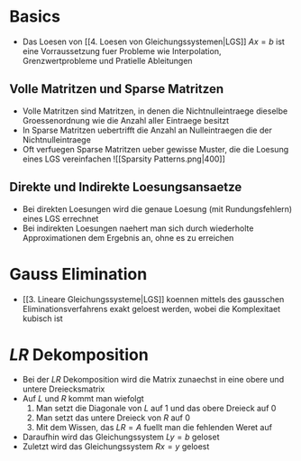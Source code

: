 # Basics
- Das Loesen von [[4. Loesen von Gleichungssystemen|LGS]]  $Ax = b$ ist eine Vorraussetzung fuer Probleme wie Interpolation, Grenzwertprobleme und Pratielle Ableitungen
## Volle Matritzen und Sparse Matritzen
- Volle Matritzen sind Matritzen, in denen die Nichtnulleintraege dieselbe Groessenordnung wie die Anzahl aller Eintraege besitzt
- In Sparse Matritzen uebertrifft die Anzahl an Nulleintraegen die der Nichtnulleintraege
- Oft verfuegen Sparse Matritzen ueber gewisse Muster, die die Loesung eines LGS vereinfachen
![[Sparsity Patterns.png|400]]
## Direkte und Indirekte Loesungsansaetze
- Bei direkten Loesungen wird die genaue Loesung (mit Rundungsfehlern) eines LGS errechnet 
- Bei indirekten Loesungen naehert man sich durch wiederholte Approximationen dem Ergebnis an, ohne es zu erreichen
# Gauss Elimination
- [[3. Lineare Gleichungssysteme|LGS]] koennen mittels des gausschen Eliminationsverfahrens exakt geloest werden, wobei die Komplexitaet kubisch ist
# $LR$ Dekomposition
- Bei der $LR$ Dekomposition wird die Matrix zunaechst in eine obere und untere Dreiecksmatrix
- Auf $L$ und $R$ kommt man wiefolgt
	1. Man setzt die Diagonale von $L$ auf $1$ und das obere Dreieck auf $0$
	2. Man setzt das untere Dreieck von $R$  auf $0$
	3. Mit dem Wissen, das $LR = A$ fuellt man die fehlenden Weret auf
- Daraufhin wird das Gleichungssystem $Ly = b$ geloset
- Zuletzt wird das Gleichungssystem $Rx = y$ geloest